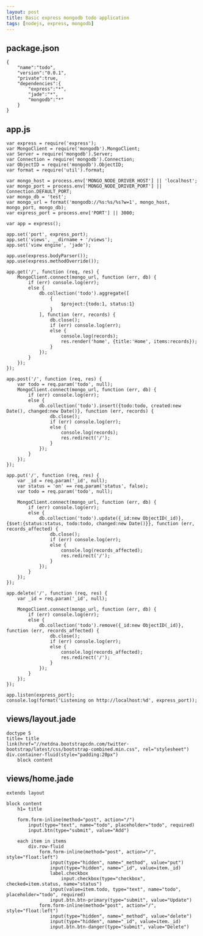 ```yaml
---
layout: post
title: Basic express mongodb todo application
tags: [nodejs, express, mongodb]
---
```


package.json
------------

	{
	    "name":"todo",
	    "version":"0.0.1",
	    "private":true,
	    "dependencies":{
	        "express":"*",
	        "jade":"*",
	        "mongodb":"*"
	    }
	}

app.js
------

	var express = require('express');
	var MongoClient = require('mongodb').MongoClient;
	var Server = require('mongodb').Server;
	var Connection = require('mongodb').Connection;
	var ObjectID = require('mongodb').ObjectID;
	var format = require('util').format;

	var mongo_host = process.env['MONGO_NODE_DRIVER_HOST'] || 'localhost';
	var mongo_port = process.env['MONGO_NODE_DRIVER_PORT'] || Connection.DEFAULT_PORT;
	var mongo_db = 'test';
	var mongo_url = format('mongodb://%s:%s/%s?w=1', mongo_host, mongo_port, mongo_db);
	var express_port = process.env['PORT'] || 3000;

	var app = express();

	app.set('port', express_port);
	app.set('views', __dirname + '/views');
	app.set('view engine', 'jade');

	app.use(express.bodyParser());
	app.use(express.methodOverride());

	app.get('/', function (req, res) {
	    MongoClient.connect(mongo_url, function (err, db) {
	        if (err) console.log(err);
	        else {
	            db.collection('todo').aggregate([
	                {
	                    $project:{todo:1, status:1}
	                }
	            ], function (err, records) {
	                db.close();
	                if (err) console.log(err);
	                else {
	                    console.log(records);
	                    res.render('home', {title:'Home', items:records});
	                }
	            });
	        }
	    });
	});

	app.post('/', function (req, res) {
	    var todo = req.param('todo', null);
	    MongoClient.connect(mongo_url, function (err, db) {
	        if (err) console.log(err);
	        else {
	            db.collection('todo').insert({todo:todo, created:new Date(), changed:new Date()}, function (err, records) {
	                db.close();
	                if (err) console.log(err);
	                else {
	                    console.log(records);
	                    res.redirect('/');
	                }
	            });
	        }
	    });
	});

	app.put('/', function (req, res) {
	    var _id = req.param('_id', null);
	    var status = 'on' == req.param('status', false);
	    var todo = req.param('todo', null);

	    MongoClient.connect(mongo_url, function (err, db) {
	        if (err) console.log(err);
	        else {
	            db.collection('todo').update({_id:new ObjectID(_id)}, {$set:{status:status, todo:todo, changed:new Date()}}, function (err, records_affected) {
	                db.close();
	                if (err) console.log(err);
	                else {
	                    console.log(records_affected);
	                    res.redirect('/');
	                }
	            });
	        }
	    });
	});

	app.delete('/', function (req, res) {
	    var _id = req.param('_id', null);

	    MongoClient.connect(mongo_url, function (err, db) {
	        if (err) console.log(err);
	        else {
	            db.collection('todo').remove({_id:new ObjectID(_id)}, function (err, records_affected) {
	                db.close();
	                if (err) console.log(err);
	                else {
	                    console.log(records_affected);
	                    res.redirect('/');
	                }
	            });
	        }
	    });
	});

	app.listen(express_port);
	console.log(format('Listening on http://localhost:%d', express_port));

views/layout.jade
-----------------

	doctype 5
	title= title
	link(href="//netdna.bootstrapcdn.com/twitter-bootstrap/latest/css/bootstrap-combined.min.css", rel="stylesheet")
	div.container-fluid(style="padding:20px")
	    block content

views/home.jade
---------------

	extends layout

	block content
	    h1= title

	    form.form-inline(method="post", action="/")
	        input(type="text", name="todo", placeholder="todo", required)
	        input.btn(type="submit", value="Add")

	    each item in items
	        div.row-fluid
	            form.form-inline(method="post", action="/", style="float:left")
	                input(type="hidden", name="_method", value="put")
	                input(type="hidden", name="_id", value=item._id)
	                label.checkbox
	                    input.checkbox(type="checkbox", checked=item.status, name="status")
	                input(value=item.todo, type="text", name="todo", placeholder="todo", required)
	                input.btn.btn-primary(type="submit", value="Update")
	            form.form-inline(method="post", action="/", style="float:left")
	                input(type="hidden", name="_method", value="delete")
	                input(type="hidden", name="_id", value=item._id)
	                input.btn.btn-danger(type="submit", value="Delete")
